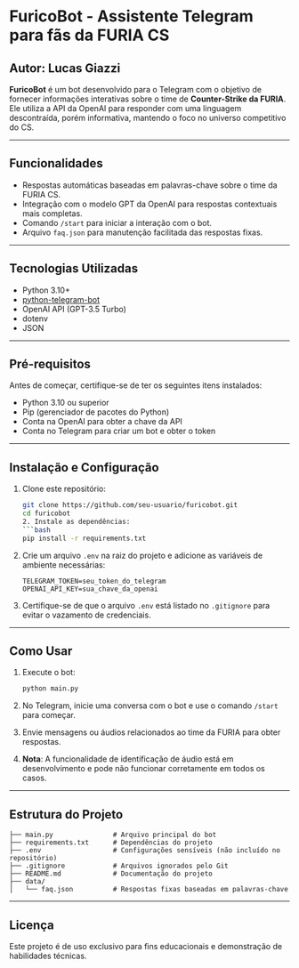 # FuricoBot - Assistente Telegram para fãs da FURIA CS

## Autor: Lucas Giazzi

**FuricoBot** é um bot desenvolvido para o Telegram com o objetivo de fornecer informações interativas sobre o time de **Counter-Strike da FURIA**. Ele utiliza a API da OpenAI para responder com uma linguagem descontraída, porém informativa, mantendo o foco no universo competitivo do CS.

---

## Funcionalidades

- Respostas automáticas baseadas em palavras-chave sobre o time da FURIA CS.
- Integração com o modelo GPT da OpenAI para respostas contextuais mais completas.
- Comando `/start` para iniciar a interação com o bot.
- Arquivo `faq.json` para manutenção facilitada das respostas fixas.

---

## Tecnologias Utilizadas

- Python 3.10+
- [python-telegram-bot](https://github.com/python-telegram-bot/python-telegram-bot)
- OpenAI API (GPT-3.5 Turbo)
- dotenv
- JSON

---

## Pré-requisitos

Antes de começar, certifique-se de ter os seguintes itens instalados:

- Python 3.10 ou superior
- Pip (gerenciador de pacotes do Python)
- Conta na OpenAI para obter a chave da API
- Conta no Telegram para criar um bot e obter o token

---

## Instalação e Configuração

1. Clone este repositório:
   ```bash
   git clone https://github.com/seu-usuario/furicobot.git
   cd furicobot
   2. Instale as dependências:
   ```bash
   pip install -r requirements.txt
   ```

3. Crie um arquivo `.env` na raiz do projeto e adicione as variáveis de ambiente necessárias:
   ```env
   TELEGRAM_TOKEN=seu_token_do_telegram
   OPENAI_API_KEY=sua_chave_da_openai
   ```

4. Certifique-se de que o arquivo `.env` está listado no `.gitignore` para evitar o vazamento de credenciais.

---

## Como Usar

1. Execute o bot:
   ```bash
   python main.py
   ```

2. No Telegram, inicie uma conversa com o bot e use o comando `/start` para começar.

3. Envie mensagens ou áudios relacionados ao time da FURIA para obter respostas.

4. **Nota**: A funcionalidade de identificação de áudio está em desenvolvimento e pode não funcionar corretamente em todos os casos.

---

## Estrutura do Projeto

```plaintext
├── main.py               # Arquivo principal do bot
├── requirements.txt      # Dependências do projeto
├── .env                  # Configurações sensíveis (não incluído no repositório)
├── .gitignore            # Arquivos ignorados pelo Git
├── README.md             # Documentação do projeto
├── data/
│   └── faq.json          # Respostas fixas baseadas em palavras-chave
```

---

## Licença

Este projeto é de uso exclusivo para fins educacionais e demonstração de habilidades técnicas.
